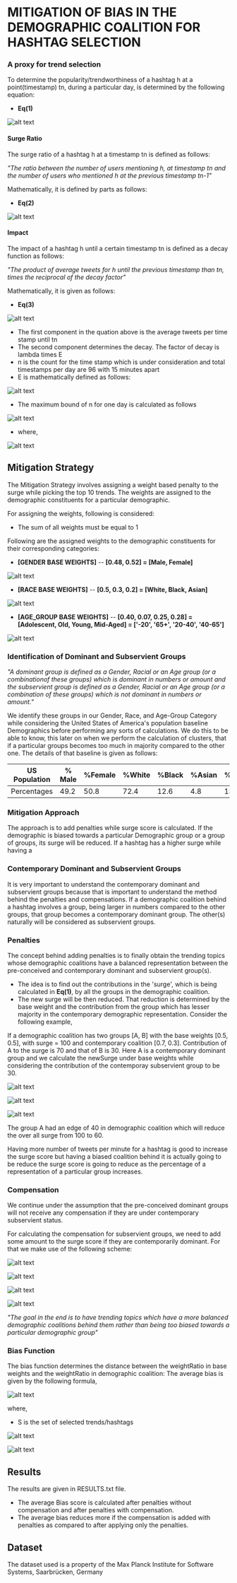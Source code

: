 # MITIGATION OF BIAS IN THE DEMOGRAPHIC COALITION FOR HASHTAG SELECTION


### A proxy for trend selection

To determine the popularity/trendworthiness of a hashtag h at a point(timestamp) tn, during a particular day, is determined by the following equation:

- **Eq(1)**

![alt text](https://github.com/waleedahmed90/Mitigation_Demographic_Bias/blob/master/Eqs_Images/1.png?raw=true)

#### Surge Ratio

The surge ratio of a hashtag h at a timestamp tn is defined as follows:

*"The ratio between the number of users mentioning h, at timestamp tn and the number of users who mentioned h at the previous timestamp tn-1"*

Mathematically, it is defined by parts as follows:

- **Eq(2)**

![alt text](https://github.com/waleedahmed90/Mitigation_Demographic_Bias/blob/master/Eqs_Images/2.png?raw=true)

#### Impact

The impact of a hashtag h until a certain timestamp tn is defined as a decay function as follows:

*"The product of average tweets for h until the previous timestamp than tn, times the reciprocal of the decay factor"*

Mathematically, it is given as follows:

- **Eq(3)**

![alt text](https://github.com/waleedahmed90/Mitigation_Demographic_Bias/blob/master/Eqs_Images/3.png?raw=true)


  - The first component in the quation above is the average tweets per time stamp until tn
  - The second component determines the decay. The factor of decay is lambda times E
  - n is the count for the time stamp which is under consideration and total timestamps per day are 96 with 15 minutes apart
  - E is mathematically defined as follows:
  
![alt text](https://github.com/waleedahmed90/Mitigation_Demographic_Bias/blob/master/Eqs_Images/4.png?raw=true)

  - The maximum bound of n for one day is calculated as follows
  
![alt text](https://github.com/waleedahmed90/Mitigation_Demographic_Bias/blob/master/Eqs_Images/5.png?raw=true)

- where,

![alt text](https://github.com/waleedahmed90/Mitigation_Demographic_Bias/blob/master/Eqs_Images/6.png?raw=true)
 

## Mitigation Strategy

The Mitigation Strategy involves assigning a weight based penalty to the surge while picking the top 10 trends.
The weights are assigned to the demographic constituents for a particular demographic.

For assigning the weights, following is considered:
- The sum of all weights must be equal to 1

Following are the assigned weights to the demographic constituents for their corresponding categories:

- **[GENDER BASE WEIGHTS]**
-- **[0.48, 0.52] = [Male, Female]**

![alt text](https://github.com/waleedahmed90/Mitigation_Demographic_Bias/blob/master/Eqs_Images/7.png?raw=true) 
 
- **[RACE BASE WEIGHTS]**
-- **[0.5, 0.3, 0.2] = [White, Black, Asian]**

![alt text](https://github.com/waleedahmed90/Mitigation_Demographic_Bias/blob/master/Eqs_Images/8.png?raw=true)

- **[AGE_GROUP BASE WEIGHTS]**
-- **[0.40, 0.07, 0.25, 0.28] = [Adolescent, Old, Young, Mid-Aged] = ['-20', '65+', '20-40', '40-65']**

![alt text](https://github.com/waleedahmed90/Mitigation_Demographic_Bias/blob/master/Eqs_Images/9.png?raw=true)


### Identification of Dominant and Subservient Groups

*"A dominant group is defined as a Gender, Racial or an Age group (or a combinationof these groups) which is dominant in numbers or amount and the subservient group is defined as a Gender, Racial or an Age group (or a combination of these groups) which is not dominant in numbers or amount."*

We identify these groups in our Gender, Race, and Age-Group Category while considering the United States of America's population baseline Demographics before performing any sorts of calculations. We do this to be able to know, this later on when we perform the calculation of clusters, that if a particular groups becomes too much in majority compared to the other one. The details of that baseline is given as follows:



| **US Population**      | % Male | %Female | %White | %Black | %Asian | %Adol. | %Old | %Young | %Mid-Aged |
| ---------------------- |--------|---------| -------|--------|--------|--------|------|--------|-----------|
|    Percentages         |  49.2  |   50.8  |  72.4  |   12.6 |   4.8  |  13.6  | 13.5 |  26.7  |    33.2   |


### Mitigation Approach
The approach is to add penalties while surge score is calculated. If the demographic is biased towards a particular Demographic group or a group of groups, its surge will be reduced.
If a hashtag has a higher surge while having a 

### Contemporary Dominant and Subservient Groups

It is very important to understand the contemporary dominant and subservient groups because that is important to understand the method behind the penalties and compensations.
If a demographic coalition behind a hashtag involves a group, being larger in numbers compared to the other groups, that group becomes a contemporary dominant group. The other(s) naturally will be considered as subservient groups.


### Penalties
The concept behind adding penalties is to finally obtain the trending topics whose demographic coalitions have a balanced representation between the pre-conceived and contemporary dominant and subservient group(s).

- The idea is to find out the contributions in the 'surge', which is being calculated in **Eq(1)**, by all the groups in the demographic coalition.
- The new surge will be then reduced. That reduction is determined by the base weight and the contribution from the group which has lesser majority in the contemporary demographic representation. Consider the following example, 

If a demographic coalition has two groups [A, B] with the base weights [0.5, 0.5], with surge = 100 and contemporary coalition [0.7, 0.3]. Contribution of A to the surge is 70 and that of B is 30. Here A is a contemporary dominant group and we calculate the newSurge under base weights while considering the contribution of the contemporay subservient group to be 30.

![alt text](https://github.com/waleedahmed90/Mitigation_Demographic_Bias/blob/master/Eqs_Images/10.png?raw=true)

![alt text](https://github.com/waleedahmed90/Mitigation_Demographic_Bias/blob/master/Eqs_Images/11.png?raw=true)

![alt text](https://github.com/waleedahmed90/Mitigation_Demographic_Bias/blob/master/Eqs_Images/12.png?raw=true)

The group A had an edge of 40 in demographic coalition which will reduce the over all surge from 100 to 60.

Having more number of tweets per minute for a hashtag is good to increase the surge score but having a biased coalition behind it is actually going to be reduce the surge score is going to reduce as the percentage of a representation of a particular group increases.

### Compensation

We continue under the assumption that the pre-conceived dominant groups will not receive any compensation if they are under contemporary subservient status.

For calculating the compensation for subservient groups, we need to add some amount to the surge score if they are contemporarily dominant. For that we make use of the following scheme: 

![alt text](https://github.com/waleedahmed90/Mitigation_Demographic_Bias/blob/master/Eqs_Images/13.png?raw=true)

![alt text](https://github.com/waleedahmed90/Mitigation_Demographic_Bias/blob/master/Eqs_Images/14.png?raw=true)

![alt text](https://github.com/waleedahmed90/Mitigation_Demographic_Bias/blob/master/Eqs_Images/15.png?raw=true)

![alt text](https://github.com/waleedahmed90/Mitigation_Demographic_Bias/blob/master/Eqs_Images/16.png?raw=true)



*"The goal in the end is to have trending topics which have a more balanced demographic coalitions behind them rather than being too biased towards a particular demographic group"*


### Bias Function

The bias function determines the distance between the weightRatio in base weights and the weightRatio in demographic coalition: The average bias is given by the following formula,

![alt text](https://github.com/waleedahmed90/Mitigation_Demographic_Bias/blob/master/Eqs_Images/17.png?raw=true)

where,
- S is the set of selected trends/hashtags

![alt text](https://github.com/waleedahmed90/Mitigation_Demographic_Bias/blob/master/Eqs_Images/18.png?raw=true)

![alt text](https://github.com/waleedahmed90/Mitigation_Demographic_Bias/blob/master/Eqs_Images/19.png?raw=true)

## Results
The results are given in RESULTS.txt file.

- The average Bias score is calculated after penalties without compensation and after penalties with compensation.
- The average bias reduces more if the compensation is added with penalties as compared to after applying only the penalties.

## Dataset

The dataset used is a property of the Max Planck Institute for Software Systems, Saarbrücken, Germany
